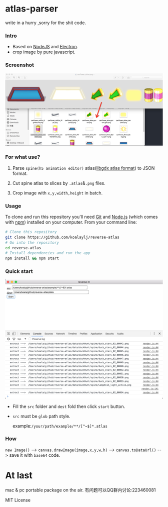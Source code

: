 atlas-parser
============

write in a hurry ,sorry for the shit code.

### Intro
* Based on [NodeJS](https://nodejs.org/) and [Electron](http://electron.atom.io/).
* crop image by pure javascript.

### Screenshot
![screenshot](screenshot/screenshot.png)

### For what use?
1. Parse `spine(h5 animation editor)` atlas([libgdx atlas format](http://esotericsoftware.com/spine-atlas-format)) to JSON format.

2. Cut spine atlas to slices by `.atlas`&`.png` files.

3. Crop image with `x,y,width,height` in batch.

### Usage
To clone and run this repository you'll need [Git](https://git-scm.com) and [Node.js](https://nodejs.org/en/download/) (which comes with [npm](http://npmjs.com)) installed on your computer. From your command line:

```bash
# Clone this repository
git clone https://github.com/koalaylj/reverse-atlas
# Go into the repository
cd reverse-atlas
# Install dependencies and run the app
npm install && npm start
```

### Quick start
![ui](./screenshot/ui.png)
* Fill the `src` folder and `dest` fold then click `start` button.
* `src` must be `glob` path style.

  example:`/your/path/example/**/[^~$]*.atlas`


### How
`new Image()` --> `canvas.drawImage(image,x,y,w,h)` --> `canvas.toDataUrl()` --> save it with `base64` code.

At last
=====
mac & pc portable package on the air.
有问题可以QQ群内讨论:223460081

MIT License
